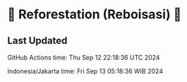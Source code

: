 
# 🌳 Reforestation (Reboisasi) 🌲

## Last Updated

GitHub Actions time: Thu Sep 12 22:18:36 UTC 2024

Indonesia/Jakarta time: Fri Sep 13 05:18:36 WIB 2024
